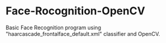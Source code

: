 # Face-Rocognition-OpenCV
Basic Face Recognition program using "haarcascade_frontalface_default.xml"  classifier and OpenCV.
